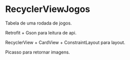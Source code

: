 # RecyclerViewJogos
Tabela de uma rodada de jogos.

Retrofit + Gson para leitura de api.

RecyclerView + CardView + ConstraintLayout para layout.

Picasso para retornar imagens.
